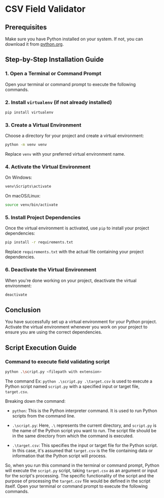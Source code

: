 # CSV Field Validator

## Prerequisites

Make sure you have Python installed on your system. If not, you can download it from [python.org](https://www.python.org/).

## Step-by-Step Installation Guide

### 1. Open a Terminal or Command Prompt

Open your terminal or command prompt to execute the following commands.

### 2. Install `virtualenv` (if not already installed)

```bash
pip install virtualenv
```

### 3. Create a Virtual Environment

Choose a directory for your project and create a virtual environment:

```bash
python -m venv venv
```

Replace `venv` with your preferred virtual environment name.

### 4. Activate the Virtual Environment

On Windows:

```bash
venv\Scripts\activate
```

On macOS/Linux:

```bash
source venv/bin/activate
```

### 5. Install Project Dependencies

Once the virtual environment is activated, use `pip` to install your project dependencies:

```bash
pip install -r requirements.txt
```

Replace `requirements.txt` with the actual file containing your project dependencies.

### 6. Deactivate the Virtual Environment

When you're done working on your project, deactivate the virtual environment:

```bash
deactivate
```

## Conclusion

You have successfully set up a virtual environment for your Python project. Activate the virtual environment whenever you work on your project to ensure you are using the correct dependencies.


## Script Execution Guide

### Command to execute field validating script

```bash
python .\script.py <filepath with extension>
```

The command Ex: `python .\script.py .\target.csv` is used to execute a Python script named `script.py` with a specified input or target file, `target.csv`.

Breaking down the command:

- `python`: This is the Python interpreter command. It is used to run Python scripts from the command line.

- `.\script.py`: Here, `.\` represents the current directory, and `script.py` is the name of the Python script you want to run. The script file should be in the same directory from which the command is executed.

- `.\target.csv`: This specifies the input or target file for the Python script. In this case, it's assumed that `target.csv` is the file containing data or information that the Python script will process.

So, when you run this command in the terminal or command prompt, Python will execute the `script.py` script, taking `target.csv` as an argument or input for the script's processing. The specific functionality of the script and the purpose of processing the `target.csv` file would be defined in the script itself.
Open your terminal or command prompt to execute the following commands.

